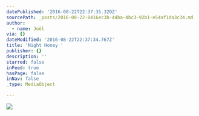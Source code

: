 ```yaml
---
datePublished: '2016-08-22T22:37:35.320Z'
sourcePath: _posts/2016-08-22-8416ec3b-44ba-4bc3-92b1-e54af1da3c34.md
author:
  - name: Joël
via: {}
dateModified: '2016-08-22T22:37:34.767Z'
title: 'Night Honey '
publisher: {}
description: ''
starred: false
inFeed: true
hasPage: false
inNav: false
_type: MediaObject

---
```

![](https://imgflo.herokuapp.com/graph/vahj1ThiexotieMo/78f8253c1d365e6f5ea52232a9548e4e/croprotate.jpg?cropheight=2448&cropwidth=2448&degrees=-90&input=https%3A%2F%2Fthe-grid-user-content.s3-us-west-2.amazonaws.com%2Fbbd5d39a-cd26-41e3-aa1f-a8f4aa32bb47.jpg&x=0&y=0)